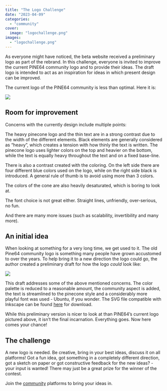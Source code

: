 ```yaml
---
title: "The Logo Challenge"
date: "2023-04-09"
categories: 
  - "community"
cover: 
  image: "logochallenge.png"
images:
  - "logochallenge.png"
---
```


As everyone might have noticed, the beta website received a preliminary logo as part of the rebrand. In this challenge, everyone is invited to improve the current PINE64 community logo and to provide their ideas. The draft logo is intended to act as an inspiration for ideas in which present design can be improved.  <!--more-->

The current logo of the PINE64 community is less than optimal. Here it is: 

![](/contests/images/logo_challenge_old.jpg)

## Room for improvement

Concerns with the currently design include multiple points:

The heavy pinecone logo and the thin text are in a strong contrast due to the width of the different elements. Black elements are generally considered as “heavy”, which creates a tension with how thinly the text is written. The pinecone logo uses lighter colors on the top and heavier  on the bottom, while the text is equally heavy throughout the text and on a fixed base-line.

There is also a contrast created with the coloring. On the left side there are four different blue colors used on the logo, while on the right side black is introduced. A general rule of thumb is to avoid using more than 3 colors.

The colors of the cone are also heavily desaturated, which is boring to look at.

The font choice is not great either. Straight lines, unfriendly, over-serious, no fun.

And there are many more issues (such as scalability, invertibility and many more).

## An initial idea

When looking at something for a very long time, we get used to it. The old Pine64 community logo is something many people have grown accustomed to over the years. To help bring it to a new direction the logo could go, the author created a preliminary draft for how the logo *could* look like:

![](/contests/images/logo_challenge_new.png)

This draft addresses some of the above mentioned concerns. The color palette is reduced to a reasonable amount, the community aspect is added, the text is streamlined to the pinecone style and a considerably more playful font was used - Ubuntu, if you wonder. The SVG file compatible with Inkscape can be found [here](/contests/images/logo_challenge_new.svg) for download.

While this preliminary version is nicer to look at than PINE64’s current logo pictured above, it isn’t the final incarnation. Everything goes. Now here comes your chance!

## The challenge

A new logo is needed. Be creative, bring in your best ideas, discuss it on all platforms! Got a fun idea, got something in a completely different direction, got a sketch on paper or got constructive feedback for the new ideas? - your input is wanted! There may just be a great prize for the winner of the contest.

Join the [community](/community) platforms to bring your ideas in.